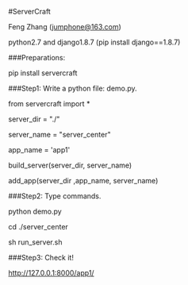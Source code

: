 #ServerCraft

Feng Zhang (jumphone@163.com)

python2.7 and django1.8.7 (pip install django==1.8.7)



###Preparations:

pip install servercraft
             
             
             
###Step1: Write a python file: demo.py.
             
from servercraft import *

server_dir = "./"

server_name = "server_center"

app_name = 'app1'

build_server(server_dir, server_name)

add_app(server_dir ,app_name, server_name)



###Step2: Type commands.

python demo.py

cd ./server_center

sh run_server.sh



###Step3: Check it! 

http://127.0.0.1:8000/app1/


